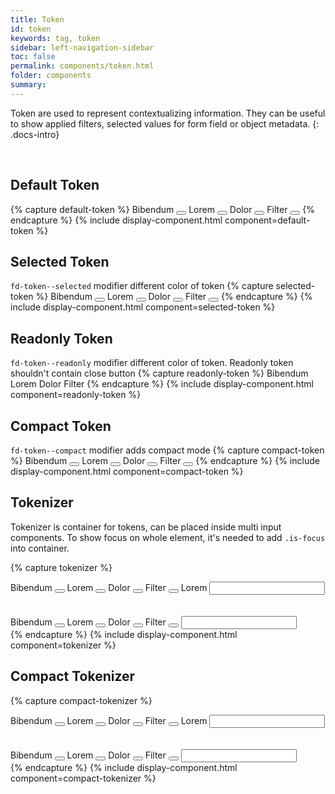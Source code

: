```yaml
---
title: Token
id: token
keywords: tag, token
sidebar: left-navigation-sidebar
toc: false
permalink: components/token.html
folder: components
summary:
---
```


Token are used to represent contextualizing information. They can be useful to show applied filters, selected values for form field or object metadata.
{: .docs-intro}

<br>

## Default Token
{% capture default-token %}
<span class="fd-token" role="button">
    <span class="fd-token__text">
        Bibendum
    </span>
    <button class="fd-token__close"></button>
</span>
<span class="fd-token" role="button">
    <span class="fd-token__text">
        Lorem
    </span>
    <button class="fd-token__close"></button>
</span>
<span class="fd-token" role="button">
    <span class="fd-token__text">
        Dolor
    </span>
    <button class="fd-token__close"></button>
</span>
<span class="fd-token" role="button">
    <span class="fd-token__text">
        Filter
    </span>
    <button class="fd-token__close"></button>
</span>
{% endcapture %}
{% include display-component.html component=default-token %}

## Selected Token
`fd-token--selected` modifier different color of token
{% capture selected-token %}
<span class="fd-token fd-token--selected" role="button">
    <span class="fd-token__text">
        Bibendum
    </span>
    <button class="fd-token__close"></button>
</span>
<span class="fd-token fd-token--selected" role="button">
    <span class="fd-token__text">
        Lorem
    </span>
    <button class="fd-token__close"></button>
</span>
<span class="fd-token fd-token--selected" role="button">
    <span class="fd-token__text">
        Dolor
    </span>
    <button class="fd-token__close"></button>
</span>
<span class="fd-token fd-token--selected" role="button">
    <span class="fd-token__text">
        Filter
    </span>
    <button class="fd-token__close"></button>
</span>
{% endcapture %}
{% include display-component.html component=selected-token %}

## Readonly Token
`fd-token--readonly` modifier different color of token. Readonly token shouldn't contain close button
{% capture readonly-token %}
<span class="fd-token fd-token--readonly" role="button">
    <span class="fd-token__text">
        Bibendum
    </span>
</span>
<span class="fd-token fd-token--readonly" role="button">
    <span class="fd-token__text">
        Lorem
    </span>
</span>
<span class="fd-token fd-token--readonly" role="button">
    <span class="fd-token__text">
        Dolor
    </span>
</span>
<span class="fd-token fd-token--readonly" role="button">
    <span class="fd-token__text">
        Filter
    </span>
</span>
{% endcapture %}
{% include display-component.html component=readonly-token %}

## Compact Token
`fd-token--compact` modifier adds compact mode
{% capture compact-token %}
<span class="fd-token fd-token--compact" role="button">
    <span class="fd-token__text">
        Bibendum
    </span>
    <button class="fd-token__close"></button>
</span>
<span class="fd-token fd-token--compact" role="button">
    <span class="fd-token__text">
        Lorem
    </span>
    <button class="fd-token__close"></button>
</span>
<span class="fd-token fd-token--compact" role="button">
    <span class="fd-token__text">
        Dolor
    </span>
    <button class="fd-token__close"></button>
</span>
<span class="fd-token fd-token--compact" role="button">
    <span class="fd-token__text">
        Filter
    </span>
    <button class="fd-token__close"></button>
</span>
{% endcapture %}
{% include display-component.html component=compact-token %}


## Tokenizer
Tokenizer is container for tokens, can be placed inside multi input components. 
To show focus on whole element, it's needed to add `.is-focus` into container.

{% capture tokenizer %}
<div class="fd-tokenizer">
    <span class="fd-token" role="button">
        <span class="fd-token__text">
            Bibendum
        </span>
        <button class="fd-token__close"></button>
    </span>
    <span class="fd-token" role="button">
        <span class="fd-token__text">
            Lorem
        </span>
        <button class="fd-token__close"></button>
    </span>
    <span class="fd-token" role="button">
        <span class="fd-token__text">
            Dolor
        </span>
        <button class="fd-token__close"></button>
    </span>
    <span class="fd-token" role="button">
        <span class="fd-token__text">
            Filter
        </span>
        <button class="fd-token__close"></button>
    </span>
    <span class="fd-token fd-token--readonly">
        <span class="fd-token__text">
            Lorem
        </span>
    </span>
    <input class="fd-input fd-tokenizer__input" />
</div>
<br/><br/>
<div class="fd-tokenizer is-focus">
    <span class="fd-token" role="button">
        <span class="fd-token__text">
            Bibendum
        </span>
        <button class="fd-token__close"></button>
    </span>
    <span class="fd-token" role="button">
        <span class="fd-token__text">
            Lorem
        </span>
        <button class="fd-token__close"></button>
    </span>
    <span class="fd-token" role="button">
        <span class="fd-token__text">
            Dolor
        </span>
        <button class="fd-token__close"></button>
    </span>
    <span class="fd-token" role="button">
        <span class="fd-token__text">
            Filter
        </span>
        <button class="fd-token__close"></button>
    </span>
    <input class="fd-input fd-tokenizer__input" />
</div>
{% endcapture %}
{% include display-component.html component=tokenizer %}

## Compact Tokenizer
{% capture compact-tokenizer %}
<div class="fd-tokenizer fd-tokenizer--compact">
    <span class="fd-token fd-token--compact" role="button">
        <span class="fd-token__text">
            Bibendum
        </span>
        <button class="fd-token__close"></button>
    </span>
    <span class="fd-token fd-token--compact" role="button">
        <span class="fd-token__text">
            Lorem
        </span>
        <button class="fd-token__close"></button>
    </span>
    <span class="fd-token fd-token--compact" role="button">
        <span class="fd-token__text">
            Dolor
        </span>
        <button class="fd-token__close"></button>
    </span>
    <span class="fd-token fd-token--compact" role="button">
        <span class="fd-token__text">
            Filter
        </span>
        <button class="fd-token__close"></button>
    </span>
    <span class="fd-token fd-token--readonly fd-token--compact">
        <span class="fd-token__text">
            Lorem
        </span>
    </span>
    <input class="fd-input fd-input--compact fd-tokenizer__input" />
</div>
<br/><br/>
<div class="fd-tokenizer fd-tokenizer--compact is-focus">
    <span class="fd-token fd-token--compact" role="button">
        <span class="fd-token__text">
            Bibendum
        </span>
        <button class="fd-token__close"></button>
    </span>
    <span class="fd-token fd-token--compact" role="button">
        <span class="fd-token__text">
            Lorem
        </span>
        <button class="fd-token__close"></button>
    </span>
    <span class="fd-token fd-token--compact" role="button">
        <span class="fd-token__text">
            Dolor
        </span>
        <button class="fd-token__close"></button>
    </span>
    <span class="fd-token fd-token--compact" role="button">
        <span class="fd-token__text">
            Filter
        </span>
        <button class="fd-token__close"></button>
    </span>
    <input class="fd-input fd-input--compact fd-tokenizer__input" />
</div>
{% endcapture %}
{% include display-component.html component=compact-tokenizer %}
